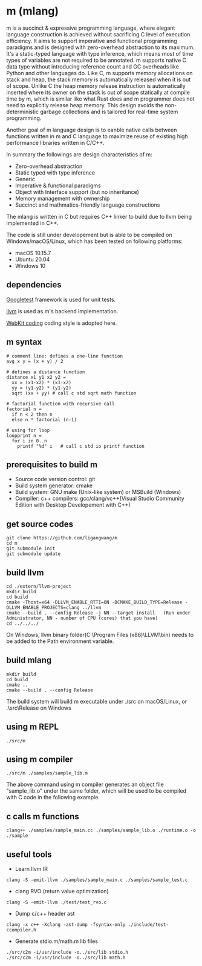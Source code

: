 # m (mlang)
m is a succinct & expressive programming language, where elegant language construction is achieved without sacrificing C level of execution efficiency. It aims to support imperative and functional programming paradigms and is designed with zero-overhead abstraction to its maximum. It's a static-typed language with type inference, which means most of time types of variables are not required to be annotated. m supports native C data type without introducing reference count and GC overheads like Python and other languages do. Like C, m supports memory allocations on stack and heap, the stack memory is automatically released when it is out of scope. Unlike C the heap memory release instruction is automatically inserted where its owner on the stack is out of scope statically at compile time by m, which is similar like what Rust does and m programmer does not need to explicitly release heap memory. This design avoids the non-deterministic garbage collections and is tailored for real-time system programming.

Another goal of m language design is to eanble native calls between functions written in m and C language to maximize reuse of existing high performance libraries written in C/C++.

In summary the followings are design characteristics of m:
* Zero-overhead abstraction
* Static typed with type inference
* Generic
* Imperative & functional paradigms
* Object with Interface support (but no inheritance)
* Memory management with ownership
* Succinct and mathmatics-friendly language constructions

The mlang is written in C but requires C++ linker to build due to llvm being implemented in C++. 

The code is still under developement but is able to be compiled on Windows/macOS/Linux, which has been tested on following platforms:
* macOS 10.15.7
* Ubuntu 20.04
* Windows 10


## dependencies

[Googletest](https://github.com/google/googletest) framework is used for unit tests.

[llvm](https://github.com/llvm/llvm-project) is used as m's backend implementation.

[WebKit coding](https://webkit.org/code-style-guidelines/) coding style is adopted here.

## m syntax
```
# comment line: defines a one-line function
avg x y = (x + y) / 2

# defines a distance function
distance x1 y1 x2 y2 = 
  xx = (x1-x2) * (x1-x2)
  yy = (y1-y2) * (y1-y2)
  sqrt (xx + yy) # call c std sqrt math function

# factorial function with recursive call
factorial n = 
  if n < 2 then n
  else n * factorial (n-1)

# using for loop
loopprint n = 
  for i in 0..n
    printf "%d" i   # call c std io printf function
```

## prerequisites to build m
* Source code version control: git
* Build system generator: cmake
* Build system: GNU make (Unix-like system) or MSBuild (Windows)
* Compiler: c++ compilers: gcc/clang/vc++(Visual Studio Community Edition with Desktop Developement with C++) 

## get source codes
```
git clone https://github.com/ligangwang/m
cd m
git submodule init
git submodule update
```

## build llvm
```
cd ./extern/llvm-project
mkdir build
cd build
cmake -Thost=x64 -DLLVM_ENABLE_RTTI=ON -DCMAKE_BUILD_TYPE=Release -DLLVM_ENABLE_PROJECTS=clang ../llvm
cmake --build . --config Release -j NN --target install   (Run under Administrator, NN - number of CPU (cores) that you have)
cd ../../../
```
On Windows, llvm binary folder(C:\Program Files (x86)\LLVM\bin) needs to be added to the Path environment variable. 

## build mlang
```
mkdir build
cd build
cmake ..
cmake --build . --config Release
```
The build system will build m executable under ./src on macOS/Linux, or .\src\Release on Windows

## using m REPL
```
./src/m
```

## using m compiler
```
./src/m ./samples/sample_lib.m
```
The above command using m compiler generates an object file "sample_lib.o" under the same folder, which will be used to be compiled with C code in the following example.

## c calls m functions
```
clang++ ./samples/sample_main.cc ./samples/sample_lib.o ./runtime.o -o ./sample
```

## useful tools
* Learn llvm IR
```
clang -S -emit-llvm ./samples/sample_main.c ./samples/sample_test.c
```

* clang RVO (return value optimization)
```
clang -S -emit-llvm ./test/test_rvo.c
```

* Dump c/c++ header ast
```
clang -x c++ -Xclang -ast-dump -fsyntax-only ./include/test-ccompiler.h
```


* Generate stdio.m/math.m lib files
```
./src/c2m -i/usr/include -o../src/lib stdio.h
./src/c2m -i/usr/include -o../src/lib math.h
```
